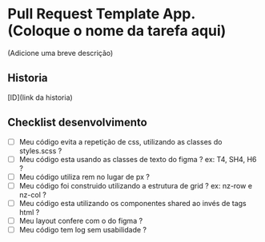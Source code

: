 # Pull Request Template App. (Coloque o nome da tarefa aqui)

(Adicione uma breve descrição)

## Historia

[ID](link da historia)

## Checklist desenvolvimento

- [ ] Meu código evita a repetição de css, utilizando as classes do styles.scss ?
- [ ] Meu código esta usando as classes de texto do figma ? ex: T4, SH4, H6 ?
- [ ] Meu código utiliza rem no lugar de px ?
- [ ] Meu código foi construido utilizando a estrutura de grid ? ex: nz-row e nz-col ?
- [ ] Meu código esta utilizando os componentes shared ao invés de tags html ?
- [ ] Meu layout confere com o do figma ?
- [ ] Meu código tem log sem usabilidade ?
